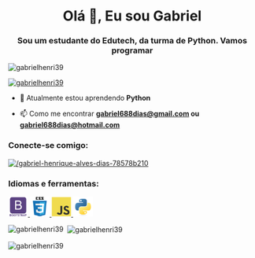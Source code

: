 <h1 align = "center"> Olá 👋, Eu sou Gabriel </h1>
<h3 align = "center"> Sou um estudante do Edutech, da turma de Python. Vamos programar </h3>

<p align = "left"> <img src = "https://komarev.com/ghpvc/?username=gabrielhenri39&label=Profile%20views&color=0e75b6&style=flat" alt = "gabrielhenri39" /> </p>

<p align = "left"> <a href="https://github.com/ryo-ma/github-profile-trophy"> <img src = "https://github-profile-trophy.vercel.app/?username=gabrielhenri39 "alt ="gabrielhenri39 "/> </a> </p>

- 🌱 Atualmente estou aprendendo **Python**

- 📫 Como me encontrar **gabriel688dias@gmail.com ou gabriel688dias@hotmail.com**

<h3 align = "left"> Conecte-se comigo: </h3>
<p align = "left">
<a href="https://linkedin.com/in/gabriel-henrique-alves-dias-78578b210" target="blank"> <img align ="center" src = "https://raw.githubusercontent.com/rahuldkjain/github-profile-readme-generator/master/src/images/icons/Social/linked-in-alt.svg "alt ="/gabriel-henrique-alves-dias-78578b210" width="30" height = "40" /> </a>
</p>

<h3 align = "left"> Idiomas e ferramentas: </h3>
<p align = "left"> <a href="https://getbootstrap.com" target="_blank" rel="noreferrer"> <img src = "https://raw.githubusercontent.com/devicons/devicon/master/icons/bootstrap/bootstrap-plain-wordmark.svg "alt =" bootstrap "width =" 40 "height =" 40 "/> </a> <a href =" https://www.w3schools.com/css/ "target =" _ blank "rel ="noreferrer "> <img src =" https://raw.githubusercontent.com/devicons/devicon/master/icons/css3/css3-original-wordmark.svg "alt = "css3" width = "40" height = "40" /> </a> <a href="https://www.w3.org/html/" target="_blank" rel="noreferrer"> <imgc src="https://raw.githubusercontent.com/devicons/devicon/master/icons/html5/html5-original-wordmark.svg" alt = "html5" width = "40" height = "40" /> </a> <a href="https://developer.mozilla.org/en-US/docs/Web/JavaScript" target="_blank" rel="noreferrer"> <img src = "https://raw.githubusercontent.com/devicons/devicon/master/icons/javascript/javascript-original.svg "alt =" javascript "width =" 40 "height =" 40 "/> </a> <a href =" https://www.python.org "target =" _blank "rel =" noreferrer "> <img src =" https://raw.githubusercontent.com/devicons/devicon/master/icons/python/python-original.svg "alt = "Pitão"width = "40" height = "40" /> </a> </p>

<p> <img align = "left" src = "https://github-readme-stats.vercel.app/api/top-langs?username=gabrielhenri39&show_icons=true&locale=en&layout=compact" alt = "gabrielhenri39" /> </p>

<p> &nbsp; <img align = "center" src = "https://github-readme-stats.vercel.app/api?username=gabrielhenri39&show_icons=true&locale=en" alt = "gabrielhenri39" /> </p>

<p> <img align = "center" src = "https://github-readme-streak-stats.herokuapp.com/?user=gabrielhenri39&" alt = "gabrielhenri39" /> </p>
